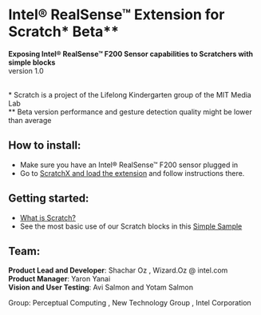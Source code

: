 Intel® RealSense™ Extension for Scratch* Beta**
==============
**Exposing Intel® RealSense™ F200 Sensor capabilities to Scratchers with simple blocks** <br>
version 1.0



<br>*  Scratch is a project of the Lifelong Kindergarten group of the MIT Media Lab 
<br>** Beta version performance and gesture detection quality might be lower than average <br>




How to install:
--------------
- Make sure you have an Intel® RealSense™ F200 sensor plugged in
- Go to <a href="http://scratchx.org/?url=http://intel-realsense-extension-for-scratch.github.io/public/extension/intel_realsense_extension.js">ScratchX and load the extension</a> and follow instructions there.



Getting started:
--------------
- <a href="https://scratch.mit.edu/about/">What is Scratch?</a>
- See the most basic use of our Scratch blocks in this <a href="http://scratchx.org/?url=http://intel-realsense-extension-for-scratch.github.io/public/extension/samples/Realsense_Block_Usages.sbx">Simple Sample</a>



Team:
--------------
**Product Lead and Developer**:  Shachar Oz  , Wizard.Oz @ intel.com <br>
**Product Manager**:             Yaron Yanai <br>
**Vision and User Testing**:     Avi Salmon and Yotam Salmon <br>

Group:  Perceptual Computing , New Technology Group , Intel Corporation




<!--
*This will be Italic*

**This will be Bold**

- This will be a list item
- This will be a list item

    Add a indent and this will end up as code
    
-->
